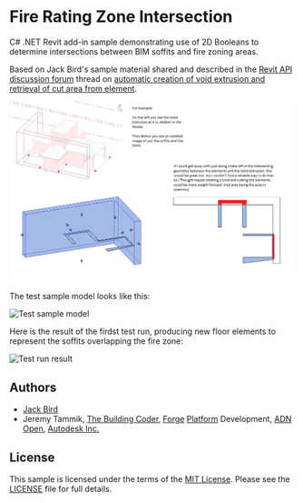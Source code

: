 # Fire Rating Zone Intersection

C# .NET Revit add-in sample demonstrating use of 2D Booleans to determine intersections between BIM soffits and fire zoning areas.

Based on Jack Bird's sample material shared and described in
the [Revit API discussion forum](http://forums.autodesk.com/t5/revit-api-forum/bd-p/160) thread
on [automatic creation of void extrusion and retrieval of cut area from element](https://forums.autodesk.com/t5/revit-api-forum/automatic-creation-of-void-extrusion-element-retrieve-cut-area/m-p/8451742).

![Fire Rating Zone Intersection](img/fire_rating_zone_intersection.png)

The test sample model looks like this:

![Test sample model](img/fire_rating_zone_model.png)

Here is the result of the firdst test run, producing new floor elements to represent the soffits overlapping the fire zone:

![Test run result](img/fire_rating_zone_result.png)


## Authors

- [Jack Bird](https://forums.autodesk.com/t5/user/viewprofilepage/user-id/6830764)
- Jeremy Tammik,
[The Building Coder](http://thebuildingcoder.typepad.com),
[Forge](http://forge.autodesk.com) [Platform](https://developer.autodesk.com) Development,
[ADN](http://www.autodesk.com/adn)
[Open](http://www.autodesk.com/adnopen),
[Autodesk Inc.](http://www.autodesk.com)


## License

This sample is licensed under the terms of the [MIT License](http://opensource.org/licenses/MIT).
Please see the [LICENSE](LICENSE) file for full details.
